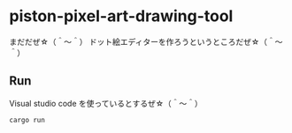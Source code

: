 # piston-pixel-art-drawing-tool
まだだぜ☆（＾～＾） ドット絵エディターを作ろうというところだぜ☆（＾～＾）

## Run

Visual studio code を使っているとするぜ☆（＾～＾）

```shell
cargo run
```